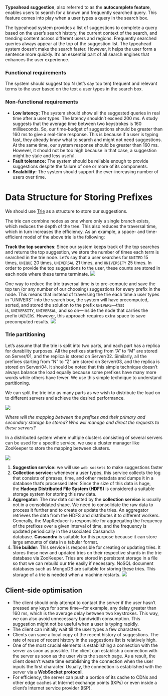 **Typeahead suggestion**, also referred to as the **autocomplete feature**, enables users to search for a known and frequently searched query. This feature comes into play when a user types a query in the search box.

The typeahead system provides a list of suggestions to complete a query based on the user’s search history, the current context of the search, and trending content across different users and regions. Frequently searched queries always appear at the top of the suggestion list. The typeahead system doesn’t make the search faster. However, it helps the user form a sentence more quickly. It’s an essential part of all search engines that enhances the user experience.

### Functional requirements

The system should suggest top N (let’s say top ten) frequent and relevant terms to the user based on the text a user types in the search box.

### Non-functional requirements

- **Low latency:** The system should show all the suggested queries in real time after a user types. The latency shouldn’t exceed 200 ms. A study suggests that the average time between two keystrokes is 160 milliseconds. So, our time-budget of suggestions should be greater than 160 ms to give a real-time response. This is because if a user is typing fast, they already know what to search and might not need suggestions. At the same time, our system response should be greater than 160 ms. However, it should not be too high because in that case, a suggestion might be stale and less useful.
- **Fault tolerance:** The system should be reliable enough to provide suggestions despite the failure of one or more of its components.
- **Scalability:** The system should support the ever-increasing number of users over time.


# Data Structure for Storing Prefixes

We should use [Trie](Trie.md) as a structure to store our suggestions.

The trie can combine nodes as one where only a single branch exists, which reduces the depth of the tree. This also reduces the traversal time, which in turn increases the efficiency. As an example, a space- and time-efficient model of the above trie is the following:

**Track the top searches**: Since our system keeps track of the top searches and returns the top suggestion, we store the number of times each term is searched in the trie node. Let’s say that a user searches for `UNITED` 15 times, `UNIQUE` 20 times, `UNIVERSAL` 21 times, and `UNIVERSITY` 25 times. In order to provide the top suggestions to the user, these counts are stored in each node where these terms terminate.
![](Pasted%20image%2020240127213351.png)

One way to reduce the trie traversal time is to pre-compute and save the top ten (or any number of our choosing) suggestions for every prefix in the node. This means that instead of traversing the trie each time a user types in “UNIVERS” into the search box, the system will have precomputed, sorted, and stored the solution to the prefix `UNIVERS`—that is, `UNIVERSITY`, `UNIVERSAL`, and so on—inside the node that carries the prefix `UNIVERS`. However, this approach requires extra space to save precomputed results.
![](Pasted%20image%2020240127213517.png)

### Trie partitioning

Let’s assume that the trie is split into two parts, and each part has a replica for durability purposes. All the prefixes starting from “A” to “M” are stored on Server/01, and the replica is stored on Server/02. Similarly, all the prefixes starting from “N” to “Z” are stored on Server/03, and the replica is stored on Server/04. It should be noted that this simple technique doesn’t always balance the load equally because some prefixes have many more words while others have fewer. We use this simple technique to understand partitioning.

We can split the trie into as many parts as we wish to distribute the load on to different servers and achieve the desired performance.

![](Pasted%20image%2020240127213611.png)

*Where will the mapping between the prefixes and their primary and secondary storage be stored? Who will manage and direct the requests to these servers?*

In a distributed system where multiple clusters consisting of several servers can be used for a specific service, we use a cluster manager like ZooKeeper to store the mapping between clusters.

![](Pasted%20image%2020240127214425.png)

1. **Suggestion service:** we will use `web sockets` to make suggestions faster
2. **Collection service:** whenever a user types, this service collects the log that consists of phrases, time, and other metadata and dumps it in a database that’s processed later. Since the size of this data is huge, the **Hadoop Distributed File System (HDFS)** is considered a suitable storage system for storing this raw data.
3. **Aggregator:** The raw data collected by the **collection service** is usually not in a consolidated shape. We need to consolidate the raw data to process it further and to create or update the tries. An aggregator retrieves the data from the HDFS and distributes it to different workers. Generally, the MapReducer is responsible for aggregating the frequency of the prefixes over a given interval of time, and the frequency is updated periodically in the associated Cassandra database. **Cassandra** is suitable for this purpose because it can store large amounts of data in a tabular format.
4. **Trie builder:** This service is responsible for creating or updating tries. It stores these new and updated tries on their respective shards in the trie database via ZooKeeper. Tries are stored in persistent storage in a file so that we can rebuild our trie easily if necessary. NoSQL document databases such as MongoDB are suitable for storing these tries. This storage of a trie is needed when a machine restarts. 
![](Pasted%20image%2020240127214732.png)
## Client-side optimisation

- The client should only attempt to contact the server if the user hasn’t pressed any keys for some time—for example, any delay greater than 160 ms, which is the average delay between two keystrokes. This way, we can also avoid unnecessary bandwidth consumption. This suggestion might not be useful when a user is typing rapidly.
- The client can initially wait till the user types a few characters.
- Clients can save a local copy of the recent history of suggestions. The rate of reuse of recent history in the suggestions list is relatively high.
- One of the most crucial elements is establishing a connection with the server as soon as possible. The client can establish a connection with the server as soon as the user visits the search page. As a result, the client doesn’t waste time establishing the connection when the user inputs the first character. Usually, the connection is established with the server via a **WebSocket protocol**.
- For efficiency, the server can push a portion of its cache to CDNs and other edge caches at Internet exchange points (IXPs) or even inside a client’s Internet service provider (ISP).

